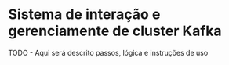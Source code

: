 # Sistema de interação e gerenciamente de cluster Kafka

TODO - Aqui será descrito passos, lógica e instruções de uso 

